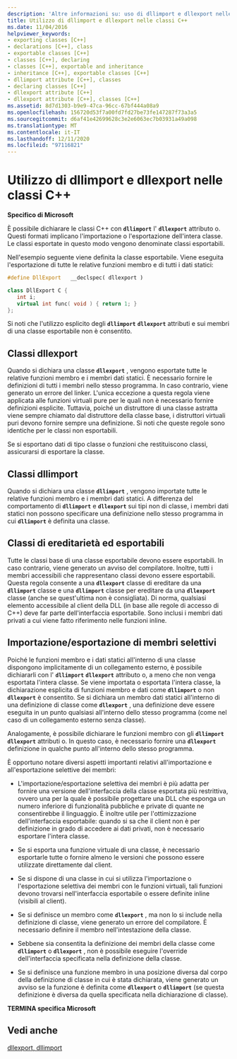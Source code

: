 ```yaml
---
description: 'Altre informazioni su: uso di dllimport e dllexport nelle classi C++'
title: Utilizzo di dllimport e dllexport nelle classi C++
ms.date: 11/04/2016
helpviewer_keywords:
- exporting classes [C++]
- declarations [C++], class
- exportable classes [C++]
- classes [C++], declaring
- classes [C++], exportable and inheritance
- inheritance [C++], exportable classes [C++]
- dllimport attribute [C++], classes
- declaring classes [C++]
- dllexport attribute [C++]
- dllexport attribute [C++], classes [C++]
ms.assetid: 8d7d1303-b9e9-47ca-96cc-67bf444a08a9
ms.openlocfilehash: 156720d53f7a00fd7fd27be73fe147287f73a3a5
ms.sourcegitcommit: d6af41e42699628c3e2e6063ec7b03931a49a098
ms.translationtype: MT
ms.contentlocale: it-IT
ms.lasthandoff: 12/11/2020
ms.locfileid: "97116821"
---
```

# <a name="using-dllimport-and-dllexport-in-c-classes"></a>Utilizzo di dllimport e dllexport nelle classi C++

**Specifico di Microsoft**

È possibile dichiarare le classi C++ con **`dllimport`** l' **`dllexport`** attributo o. Questi formati implicano l'importazione o l'esportazione dell'intera classe. Le classi esportate in questo modo vengono denominate classi esportabili.

Nell'esempio seguente viene definita la classe esportabile. Viene eseguita l'esportazione di tutte le relative funzioni membro e di tutti i dati statici:

```cpp
#define DllExport   __declspec( dllexport )

class DllExport C {
   int i;
   virtual int func( void ) { return 1; }
};
```

Si noti che l'utilizzo esplicito degli **`dllimport`** **`dllexport`** attributi e sui membri di una classe esportabile non è consentito.

## <a name="dllexport-classes"></a><a name="_pluslang_using_dllimport_and_dllexport_in_c2b2bdllexportclasses"></a> Classi dllexport

Quando si dichiara una classe **`dllexport`** , vengono esportate tutte le relative funzioni membro e i membri dati statici. È necessario fornire le definizioni di tutti i membri nello stesso programma. In caso contrario, viene generato un errore del linker. L'unica eccezione a questa regola viene applicata alle funzioni virtuali pure per le quali non è necessario fornire definizioni esplicite. Tuttavia, poiché un distruttore di una classe astratta viene sempre chiamato dal distruttore della classe base, i distruttori virtuali puri devono fornire sempre una definizione. Si noti che queste regole sono identiche per le classi non esportabili.

Se si esportano dati di tipo classe o funzioni che restituiscono classi, assicurarsi di esportare la classe.

## <a name="dllimport-classes"></a><a name="_pluslang_dllexport_classesdllexportclasses"></a> Classi dllimport

Quando si dichiara una classe **`dllimport`** , vengono importate tutte le relative funzioni membro e i membri dati statici. A differenza del comportamento di **`dllimport`** e **`dllexport`** sui tipi non di classe, i membri dati statici non possono specificare una definizione nello stesso programma in cui **`dllimport`** è definita una classe.

## <a name="inheritance-and-exportable-classes"></a><a name="_pluslang_using_dllimport_and_dllexport_in_c2b2binheritanceandexportableclasses"></a> Classi di ereditarietà ed esportabili

Tutte le classi base di una classe esportabile devono essere esportabili. In caso contrario, viene generato un avviso del compilatore. Inoltre, tutti i membri accessibili che rappresentano classi devono essere esportabili. Questa regola consente a una **`dllexport`** classe di ereditare da una **`dllimport`** classe e una **`dllimport`** classe per ereditare da una **`dllexport`** classe (anche se quest'ultima non è consigliata). Di norma, qualsiasi elemento accessibile al client della DLL (in base alle regole di accesso di C++) deve far parte dell'interfaccia esportabile. Sono inclusi i membri dati privati a cui viene fatto riferimento nelle funzioni inline.

## <a name="selective-member-importexport"></a><a name="_pluslang_using_dllimport_and_dllexport_in_c2b2bselectivememberimportexport"></a> Importazione/esportazione di membri selettivi

Poiché le funzioni membro e i dati statici all'interno di una classe dispongono implicitamente di un collegamento esterno, è possibile dichiararli con l' **`dllimport`** **`dllexport`** attributo o, a meno che non venga esportata l'intera classe. Se viene importata o esportata l'intera classe, la dichiarazione esplicita di funzioni membro e dati come **`dllimport`** o non **`dllexport`** è consentito. Se si dichiara un membro dati statici all'interno di una definizione di classe come **`dllexport`** , una definizione deve essere eseguita in un punto qualsiasi all'interno dello stesso programma (come nel caso di un collegamento esterno senza classe).

Analogamente, è possibile dichiarare le funzioni membro con gli **`dllimport`** **`dllexport`** attributi o. In questo caso, è necessario fornire una **`dllexport`** definizione in qualche punto all'interno dello stesso programma.

È opportuno notare diversi aspetti importanti relativi all'importazione e all'esportazione selettive dei membri:

- L'importazione/esportazione selettiva dei membri è più adatta per fornire una versione dell'interfaccia della classe esportata più restrittiva, ovvero una per la quale è possibile progettare una DLL che esponga un numero inferiore di funzionalità pubbliche e private di quante ne consentirebbe il linguaggio. È inoltre utile per l'ottimizzazione dell'interfaccia esportabile: quando si sa che il client non è per definizione in grado di accedere ai dati privati, non è necessario esportare l'intera classe.

- Se si esporta una funzione virtuale di una classe, è necessario esportarle tutte o fornire almeno le versioni che possono essere utilizzate direttamente dal client.

- Se si dispone di una classe in cui si utilizza l'importazione o l'esportazione selettiva dei membri con le funzioni virtuali, tali funzioni devono trovarsi nell'interfaccia esportabile o essere definite inline (visibili al client).

- Se si definisce un membro come **`dllexport`** , ma non lo si include nella definizione di classe, viene generato un errore del compilatore. È necessario definire il membro nell'intestazione della classe.

- Sebbene sia consentita la definizione dei membri della classe come **`dllimport`** o **`dllexport`** , non è possibile eseguire l'override dell'interfaccia specificata nella definizione della classe.

- Se si definisce una funzione membro in una posizione diversa dal corpo della definizione di classe in cui è stata dichiarata, viene generato un avviso se la funzione è definita come **`dllexport`** o **`dllimport`** (se questa definizione è diversa da quella specificata nella dichiarazione di classe).

**TERMINA specifica Microsoft**

## <a name="see-also"></a>Vedi anche

[dllexport, dllimport](../cpp/dllexport-dllimport.md)
